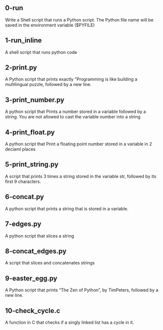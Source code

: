 ## 0-run
Write a Shell script that runs a Python script.
The Python file name will be saved in the environment variable ($PYFILE)
## 1-run_inline
A shell script that runs python code
## 2-print.py
A Python script that prints exactly "Programming is like building a multilingual puzzle, followed by a new line.
## 3-print_number.py
A python script that Prints a number stored in a variable followed by a string. You are not allowed to cast the variable number into a string 
## 4-print_float.py
A python script that Print a floating point number stored in a variable in 2 deciaml places
## 5-print_string.py
A script that prints 3 times a string stored in the variable str, followed by its first 9 characters.
## 6-concat.py
A python script that prints a string that is stored in a variable.
## 7-edges.py
A python script that slices a string
## 8-concat_edges.py
A script that slices and  concatenates strings
## 9-easter_egg.py
A Python script that prints “The Zen of Python”, by TimPeters, followed by a new line.
## 10-check_cycle.c
A function in C that checks if a singly linked list has a cycle in it.
